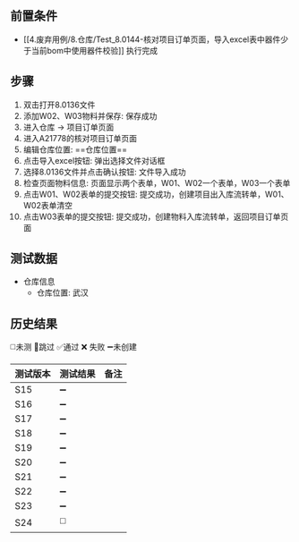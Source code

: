
## 前置条件

- [[4.废弃用例/8.仓库/Test_8.0144-核对项目订单页面，导入excel表中器件少于当前bom中使用器件校验]] 执行完成

## 步骤

1. 双击打开8.0136文件
2. 添加W02、W03物料并保存: 保存成功
3. 进入仓库 -> 项目订单页面
4. 进入A21778的核对项目订单页面
5. 编辑仓库位置: ==仓库位置== 
6. 点击导入excel按钮: 弹出选择文件对话框
7. 选择8.0136文件并点击确认按钮: 文件导入成功
8. 检查页面物料信息: 页面显示两个表单，W01、W02一个表单，W03一个表单
9. 点击W01、W02表单的提交按钮: 提交成功，创建项目出入库流转单，W01、W02表单清空
10. 点击W03表单的提交按钮: 提交成功，创建物料入库流转单，返回项目订单页面

## 测试数据

- 仓库信息
	- 仓库位置: 武汉

## 历史结果
 ◻️未测    🚫跳过     ✅通过    ❌ 失败    ➖未创建
  
| 测试版本 | 测试结果 | 备注  |
| ---- | ---- | --- |
| S15  | ➖    |     |
| S16  | ➖    |     |
| S17  | ➖    |     |
| S18  | ➖    |     |
| S19  | ➖    |     |
| S20  | ➖    |     |
| S21  | ➖    |     |
| S22  | ➖    |     |
| S23  | ➖    |     |
| S24  | ◻️   |     |

